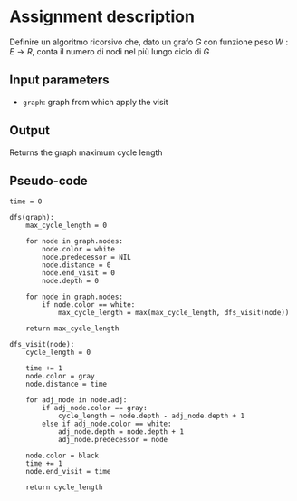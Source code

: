 # Assignment description

Definire un algoritmo ricorsivo che, dato un grafo $G$ con funzione peso $W: E \rightarrow R$,
conta il numero di nodi nel più lungo ciclo di $G$

## Input parameters

- `graph`: graph from which apply the visit

## Output

Returns the graph maximum cycle length

## Pseudo-code

```
time = 0

dfs(graph):
    max_cycle_length = 0

    for node in graph.nodes:
        node.color = white
        node.predecessor = NIL
        node.distance = 0
        node.end_visit = 0
        node.depth = 0

    for node in graph.nodes:
        if node.color == white:
            max_cycle_length = max(max_cycle_length, dfs_visit(node))

    return max_cycle_length

dfs_visit(node):
    cycle_length = 0

    time += 1
    node.color = gray
    node.distance = time

    for adj_node in node.adj:
        if adj_node.color == gray:
            cycle_length = node.depth - adj_node.depth + 1
        else if adj_node.color == white:
            adj_node.depth = node.depth + 1
            adj_node.predecessor = node

    node.color = black
    time += 1
    node.end_visit = time

    return cycle_length
```
